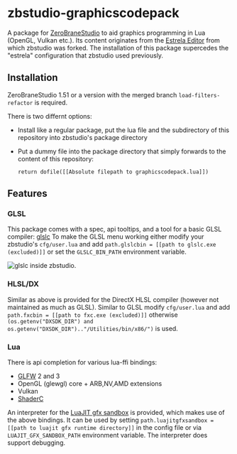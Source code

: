 # zbstudio-graphicscodepack
A package for [ZeroBraneStudio](https://studio.zerobrane.com/) to aid graphics programming in Lua (OpenGL, Vulkan etc.). Its content originates from the [Estrela Editor](http://www.luxinia.de/index.php/Estrela/Estrela) from which zbstudio was forked. The installation of this package supercedes the "estrela" configuration that zbstudio used previously.

## Installation

ZeroBraneStudio 1.51 or a version with the merged branch `load-filters-refactor` is required.

There is two differnt options:

* Install like a regular package, put the lua file and the subdirectory of this repository into zbstudio's package directory
* Put a dummy file into the package directory that simply forwards to the content of this repository:

  `return dofile([[Absolute filepath to graphicscodepack.lua]])`

## Features

### GLSL
This package comes with a spec, api tooltips, and a tool for a basic GLSL compiler: [glslc](https://github.com/pixeljetstream/glslc)
To make the GLSL menu working either modify your zbstudio's `cfg/user.lua` and add `path.glslcbin = [[path to glslc.exe (excluded)]]` or set the `GLSLC_BIN_PATH` environment variable.

![glslc inside zbstudio](http://www.luxinia.de/images/estrela_glslc.png).

### HLSL/DX
Similar as above is provided for the DirectX HLSL compiler (however not maintained as much as GLSL). Similar to GLSL modify `cfg/user.lua` and add `path.fxcbin = [[path to fxc.exe (excluded)]]` otherwise `(os.getenv("DXSDK_DIR") and os.getenv("DXSDK_DIR").."/Utilities/bin/x86/")` is used.

### Lua
There is api completion for various lua-ffi bindings:
* [GLFW](http://www.glfw.org) 2 and 3
* OpenGL (glewgl) core + ARB,NV,AMD extensions
* Vulkan
* [ShaderC](https://github.com/google/shaderc) 

An interpreter for the [LuaJIT gfx sandbox](https://github.com/pixeljetstream/luajit_gfx_sandbox) is provided, which makes use of the above bindings. It can be used by setting `path.luajitgfxsandbox = [[path to luajit gfx runtime directory]]` in the config file or via `LUAJIT_GFX_SANDBOX_PATH` environment variable. The interpreter does support debugging.
